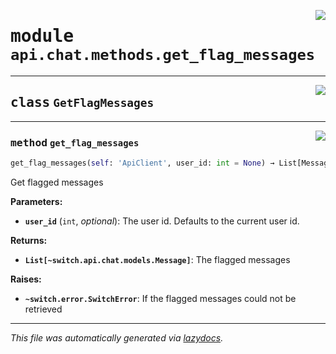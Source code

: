<!-- markdownlint-disable -->

<a href="../../../src/switch/api/chat/methods/get_flag_messages.py#L0"><img align="right" src="https://img.shields.io/badge/-source-cccccc?style=flat-square"/></a>

# <kbd>module</kbd> `api.chat.methods.get_flag_messages`






---

<a href="../../../src/switch/api/chat/methods/get_flag_messages.py#L6"><img align="right" src="https://img.shields.io/badge/-source-cccccc?style=flat-square"/></a>

## <kbd>class</kbd> `GetFlagMessages`







---

<a href="../../../src/switch/api/chat/methods/get_flag_messages.py#L7"><img align="right" src="https://img.shields.io/badge/-source-cccccc?style=flat-square"/></a>

### <kbd>method</kbd> `get_flag_messages`

```python
get_flag_messages(self: 'ApiClient', user_id: int = None) → List[Message]
```

Get flagged messages 



**Parameters:**
 
 - <b>`user_id`</b> (``int``, *optional*):  The user id. Defaults to the current user id. 



**Returns:**
 
 - <b>```List[~switch.api.chat.models.Message]```</b>:  The flagged messages 



**Raises:**
 
 - <b>```~switch.error.SwitchError```</b>:  If the flagged messages could not be retrieved 




---

_This file was automatically generated via [lazydocs](https://github.com/ml-tooling/lazydocs)._
